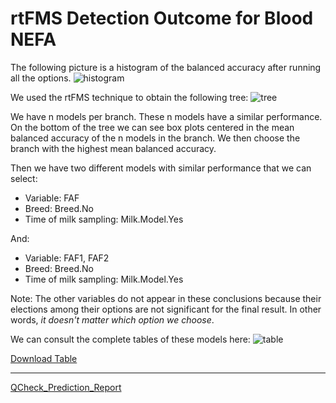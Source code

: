 # rtFMS Detection Outcome for Blood NEFA

The following picture is a histogram of the balanced accuracy after running all the options.
![histogram](https://github.com/JFMandujanoR/QCheck_Prediction_Report/blob/master/Hist_Binary_Bal_Acc_GLMNET_NEFA.png)

We used the rtFMS technique to obtain the following tree:
![tree](https://github.com/JFMandujanoR/QCheck_Prediction_Report/blob/master/Tree_Binary_Bal_Acc_GLMNET_NEFA.png)

We have n models per branch. These n models have a similar performance. On the bottom of the tree we can see box plots centered in the mean balanced accuracy of the n models in the branch. We then choose the branch with the highest mean balanced accuracy.

Then we have two different models with similar performance that we can select:

- Variable: FAF
- Breed: Breed.No
- Time of milk sampling: Milk.Model.Yes

And: 

- Variable: FAF1, FAF2
- Breed: Breed.No
- Time of milk sampling: Milk.Model.Yes

Note: The other variables do not appear in these conclusions because their elections among their options are not significant for the final result. In other words, _it doesn't matter which option we choose_.

We can consult the complete tables of these models here:
![table](https://github.com/JFMandujanoR/QCheck_Prediction_Report/blob/master/NEFA_tables.PNG)

[Download Table](https://github.com/JFMandujanoR/QCheck_Prediction_Report/blob/master/dat1_NEFA.xlsx)

_________________________________________________________________________________________________________________________________
[QCheck_Prediction_Report](https://github.com/JFMandujanoR/QCheck_Prediction_Report/blob/master/README.md)
